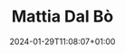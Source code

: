 ---
title: "Mattia Dal Bò"
date: 2024-01-29T11:08:07+01:00
draft: false
image: "img/default.jpg"
weight: 3
description: Racing Engineer
---